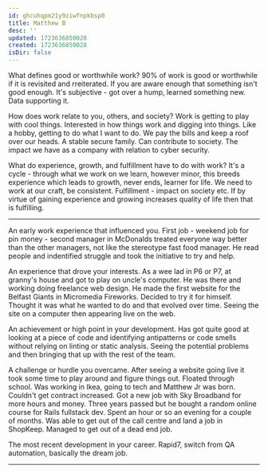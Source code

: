 ```yaml
---
id: ghcuhqpm21y9ziwfnpkbsp0
title: Matthew B
desc: ''
updated: 1723636850028
created: 1723636850028
isDir: false
---
```

What defines good or worthwhile work?
90% of work is good or worthwhile if it is revisited and rreiterated. If you are aware enough that something isn't good enough. It's subjective - got over a hump, learned something new. Data supporting it.

How does work relate to you, others, and society?
Work is getting to play with cool things. Interested in how things work and digging into things. Like a hobby, getting to do what I want to do.
We pay the bills and keep a roof over our heads. A stable secure family.
Can contribute to society. The impact we have as a company with relation to cyber security.

What do experience, growth, and fulfillment have to do with work?
It's a cycle - through what we work on we learn, however minor, this breeds experience which leads to growth, never ends, learner for life. We need to work at our craft, be consistent. Fulfillment - impact on society etc. If by virtue of gaining experience and growing increases quality of life then that is fulfilling.

----------

An early work experience that influenced you.
First job - weekend job for pin money - second manager in McDonalds treated everyone way better than the other managers, not like the stereotype fast food manager. He read people and indentified struggle and took the initiative to try and help.

An experience that drove your interests.
As a wee lad in P6 or P7, at granny's house and got to play on uncle's computer. He was there and working doing freelance web design. He made the first website for the Belfast Giants in Micromedia Fireworks. Decided to try it for himself. Thought it was what he wanted to do and that evolved over time. Seeing the site on a computer then appearing live on the web.

An achievement or high point in your development.
Has got quite good at looking at a piece of code and identifying antipatterns or code smells without relying on linting or static analysis. Seeing the potential problems and then bringing that up with the rest of the team.

A challenge or hurdle you overcame.
After seeing a website going live it took some time to play around and figure things out. Floated through school. Was working in Ikea, going to tech and Matthew Jr was born. Couldn't get contract increased. Got a new job with Sky Broadband for more hours and money. Three years passed but he bought a random online course for Rails fullstack dev. Spent an hour or so an evening for a couple of months. Was able to get out of the call centre and land a job in ShopKeep. Managed to get out of a dead end job.

The most recent development in your career.
Rapid7, switch from QA automation, basically the dream job.

------
